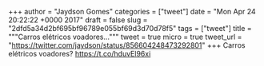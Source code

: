
+++
author = "Jaydson Gomes"
categories = ["tweet"]
date = "Mon Apr 24 20:22:22 +0000 2017"
draft = false
slug = "2dfd5a34d2bf695bf96789e055bf69d3d70d78f5"
tags = ["tweet"]
title = """Carros elétricos voadores..."""
tweet = true
micro = true
tweet_url = "https://twitter.com/jaydson/status/856604248473292801"
+++
Carros elétricos voadores? https://t.co/hduvEl96xi
